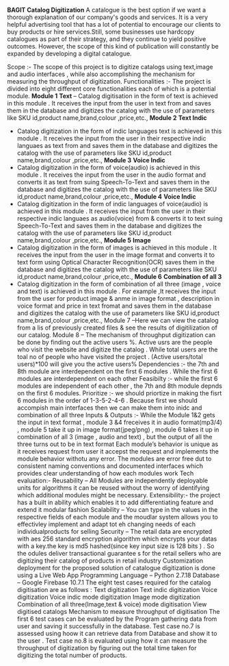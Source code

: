 **BAGIT Catalog Digitization**
A catalogue is the best option if we want a thorough explanation of our company's goods and services. It is a very helpful advertising tool that has a lot of potential to encourage our clients to buy products or hire services.Still, some businesses use hardcopy catalogues as part of their strategy, and they continue to yield positive outcomes. However, the scope of this kind of publication will constantly be expanded by developing a digital catalogue.

Scope :- The scope of this project is to digitize catalogs using text,image and audio interfaces , while also accomplishing the mechanism for measuring the throughput of digitization.
Functionalities :- The project is divided into eight different core functionalities each of which is a potential module. 
**Module 1**
**Text**
– Catalog digitisation in the form of text is achieved in this module . It receives the input from the user in text from and saves them in the database and digitizes the catalog with the use of parameters like SKU id,product name,brand,colour ,price,etc.,
**Module 2**
**Text Indic**
- Catalog digitization in the form of indic languages text is achieved in this module . It receives the input from the user in their respective indic languaes as text from and saves them in the database and digitizes the catalog with the use of parameters like SKU id,product name,brand,colour ,price,etc., 
**Module 3**
**Voice Indic**
- Catalog digitization in the form of voice(audio) is achieved in this module . It receives the input from the user in the audio format and converts it as text from suing Speech-To-Text and saves them in the database and digitizes the catalog with the use of parameters like SKU id,product name,brand,colour ,price,etc., 
**Module 4**
**Voice Indic**
- Catalog digitization in the form of indic languages of voice(audio) is achieved in this module . It receives the input from the user in their respective indic languaes as audio(voice) from & converts it to text suing Speech-To-Text and saves them in the database and digitizes the catalog with the use of parameters like SKU id,product name,brand,colour ,price,etc., 
**Module 5**
**Image**
- Catalog digitization in the form of images is achieved in this module . It receives the input from the user in the image format and converts it to text form using Optical Character Recognition(OCR) saves them in the database and digitizes the catalog with the use of parameters like SKU id,product name,brand,colour ,price,etc., 
**Module 6**
**Combination of all 3**
- Catalog digitization in the form of combination of all three (image , voice and text) is achieved in this module . For example ,It receives the input from the user  for product image & anme in image format , description in voice format and price in text fromat and saves them in the database and digitizes the catalog with the use of parameters like SKU id,product name,brand,colour ,price,etc., 
Module 7 –Here we can view the catalog from a lis of previously created files & see the results of digitilization of our catalog.
Module 8 – The mechanism of throughput digitization can be done by finding out the active users %. Active usrs are the people who visit the website and digitize the catalog . While total users are the toal no of people who have visited the project . (Active users/total users)*100 will give you the active users%
Dependencies :- the 7th and 8th module are interdependent on the first 6 modules . While the first 6 modules are interdependent on each other
Feasibilty :- while the first 6 modules are independent of each other , the 7th and 8th module depnds on the first 6 modules. 
Prioritize :- we should priortize in making the fisrt 6 modules in the order of 1-3-5-2-4-6 . Because first we should accompish main interfaces then we can make them into inidc and combination of all three
Inputs & Outputs :- While the Module 1&2 gets the input in text format , module 3 &4 freceives it in audio format(mp3/4) , module 5 take it up in image format(jpeg/png) , module 6 takes it up in combination of all 3 (image , audio and text) , but the output of all the three turns out to be in text format
Each module’s behavior is unique as it receives request from user it accepst the request and implements the module behavior withotu any error. The modules are error free dut to consistent naming conventions and documented interfaces which provides clear understanding of how each modules work  Tech evaluation:-
Reusability – All Modules are independently deployable units for algorithms it can be reused without the worry of identifying which additional modules might be necessary.
Extensibility:- the project has a built in ability which enables it to add differentiating feature and extend it modular fashion
Scalability – You can type in the values in the respective fields of each module and the moudlar system allows you to effectivley implement and adapt tot eh changing needs of each individualproducts for selling
Security – The retail data are encrypted with aes 256 standard encryption algorithm which encrypts your datas with a key.the key is md5 hashed(since key input size is 128 bits ) . So the odules deliver transactional guarantee s for the retail sellers who are digitizing their catalog of products in retail industry
Customization deployment for the proposed solution of catalogue digitization is done using a 
Live Web App
Programming Language – Python 2.7.18
Database – Google Firebase 10.7.1
The eight test cases required for the catalog digitisation are as follows : 
Text digitization
Text indic digitization
Voice digitization
Voice indic mode digitization
Image mode digitization
Combination of all three(Image,text & voice) mode digitisation
View digitised catalogs
Mechanism to measure throughput of digitisation 
The first 6 test cases can be evaluated by the Program gathering data from user and saving it
successfully in the database. Test case no.7 is assessed using hoow it can retrieve data from
Database and show it to the user . Test case no.8 is evaluated using how it can measure the
throughput of digitization by figuring out the total time taken for digitizing the total number of products.   
